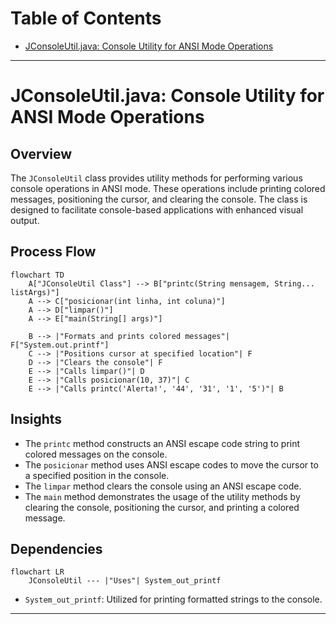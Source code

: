 
# Table of Contents
 - [JConsoleUtil.java: Console Utility for ANSI Mode Operations](#jconsoleutiljava-console-utility-for-ansi-mode-operations)
---
<div style="page-break-after: always;"></div>

# JConsoleUtil.java: Console Utility for ANSI Mode Operations

## Overview

The `JConsoleUtil` class provides utility methods for performing various console operations in ANSI mode. These operations include printing colored messages, positioning the cursor, and clearing the console. The class is designed to facilitate console-based applications with enhanced visual output.

## Process Flow

```mermaid
flowchart TD
    A["JConsoleUtil Class"] --> B["printc(String mensagem, String... listArgs)"]
    A --> C["posicionar(int linha, int coluna)"]
    A --> D["limpar()"]
    A --> E["main(String[] args)"]
    
    B --> |"Formats and prints colored messages"| F["System.out.printf"]
    C --> |"Positions cursor at specified location"| F
    D --> |"Clears the console"| F
    E --> |"Calls limpar()"| D
    E --> |"Calls posicionar(10, 37)"| C
    E --> |"Calls printc('Alerta!', '44', '31', '1', '5')"| B
```

## Insights

- The `printc` method constructs an ANSI escape code string to print colored messages on the console.
- The `posicionar` method uses ANSI escape codes to move the cursor to a specified position in the console.
- The `limpar` method clears the console using an ANSI escape code.
- The `main` method demonstrates the usage of the utility methods by clearing the console, positioning the cursor, and printing a colored message.

## Dependencies

```mermaid
flowchart LR
    JConsoleUtil --- |"Uses"| System_out_printf
```

- `System_out_printf`: Utilized for printing formatted strings to the console.


---
<div style="page-break-after: always;"></div>

